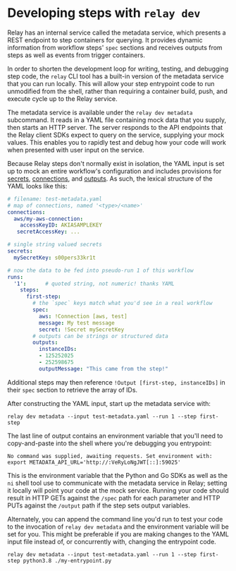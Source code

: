 # Developing steps with `relay dev`

Relay has an internal service called the metadata service, which presents a REST endpoint to step containers for querying. It provides dynamic information from workflow steps' `spec` sections and receives outputs from steps as well as events from trigger containers.

In order to shorten the development loop for writing, testing, and debugging step code, the `relay` CLI tool has a built-in version of the metadata service that you can run locally. This will allow your step entrypoint code to run unmodified from the shell, rather than requiring a container build, push, and execute cycle up to the Relay service.

The metadata service is available under the `relay dev metadata` subcommand. It reads in a YAML file containing mock data that you supply, then starts an HTTP server. The server responds to the API endpoints that the Relay client SDKs expect to query on the service, supplying your mock values. This enables you to rapidly test and debug how your code will work when presented with user input on the service.

Because Relay steps don't normally exist in isolation, the YAML input is set up to mock an entire workflow's configuration and includes provisions for [secrets](https://relay.sh/docs/using-workflows/managing-secrets/), [connections](https://relay.sh/docs/using-workflows/managing-connections/), and [outputs](https://relay.sh/docs/using-workflows/passing-data-into-workflow-steps). As such, the lexical structure of the YAML looks like this:

```yaml
# filename: test-metadata.yaml
# map of connections, named '<type>/<name>'
connections:
  aws/my-aws-connection:
    accessKeyID: AKIASAMPLEKEY
   secretAccessKey: ...

# single string valued secrets
secrets:
  mySecretKey: s00pers33kr1t

# now the data to be fed into pseudo-run 1 of this workflow
runs:
  '1':      # quoted string, not numeric! thanks YAML
    steps:
      first-step:
        # the `spec` keys match what you'd see in a real workflow
        spec:
          aws: !Connection [aws, test]
          message: My test message
          secret: !Secret mySecretKey
        # outputs can be strings or structured data
        outputs:
          instanceIDs:
          - 125252025
          - 252598675
          outputMessage: "This came from the step!"
```

Additional steps may then reference `!Output [first-step, instanceIDs]` in their `spec` section to retrieve the array of IDs.

After constructing the YAML input, start up the metadata service with:

```
relay dev metadata --input test-metadata.yaml --run 1 --step first-step
```

The last line of output contains an environment variable that you'll need to copy-and-paste into the shell where you're debugging you entrypoint:

```
No command was supplied, awaiting requests. Set environment with:
export METADATA_API_URL='http://:VeRyLoNgJWT[::]:59025'
```

This is the environment variable that the Python and Go SDKs as well as the `ni` shell tool use to communicate with the metadata service in Relay; setting it locally will point your code at the mock service. Running your code should result in HTTP GETs against the `/spec` path for each parameter and HTTP PUTs against the `/output` path if the step sets output variables.

Alternately, you can append the command line you'd run to test your code to the invocation of `relay dev metadata` and the environment variable will be set for you. This might be preferable if you are making changes to the YAML input file instead of, or concurrently with, changing the entrypoint code.

```
relay dev metadata --input test-metadata.yaml --run 1 --step first-step python3.8 ./my-entrypoint.py
```